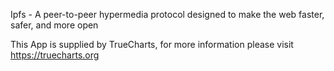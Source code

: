 Ipfs - A peer-to-peer hypermedia protocol designed to make the web faster, safer, and more open

This App is supplied by TrueCharts, for more information please visit https://truecharts.org

